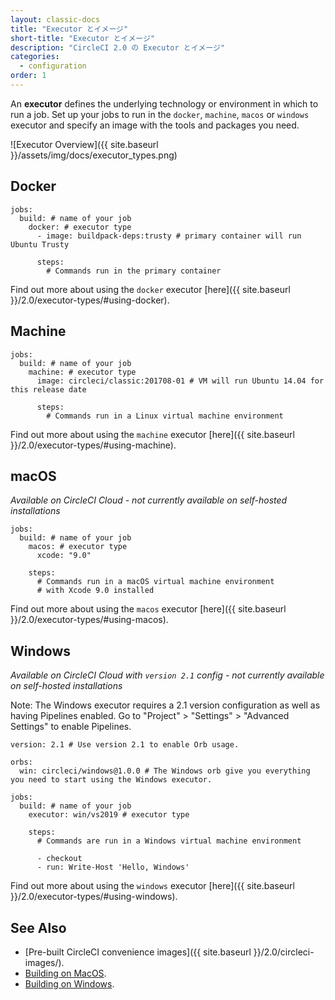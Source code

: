 ```yaml
---
layout: classic-docs
title: "Executor とイメージ"
short-title: "Executor とイメージ"
description: "CircleCI 2.0 の Executor とイメージ"
categories:
  - configuration
order: 1
---
```


An **executor** defines the underlying technology or environment in which to run a job. Set up your jobs to run in the `docker`, `machine`, `macos` or `windows` executor and specify an image with the tools and packages you need.

![Executor Overview]({{ site.baseurl }}/assets/img/docs/executor_types.png)

## Docker

    jobs:
      build: # name of your job
        docker: # executor type
          - image: buildpack-deps:trusty # primary container will run Ubuntu Trusty
    
          steps:
            # Commands run in the primary container
    

Find out more about using the `docker` executor [here]({{ site.baseurl }}/2.0/executor-types/#using-docker).

## Machine

    jobs:
      build: # name of your job
        machine: # executor type
          image: circleci/classic:201708-01 # VM will run Ubuntu 14.04 for this release date
    
          steps:
            # Commands run in a Linux virtual machine environment
    

Find out more about using the `machine` executor [here]({{ site.baseurl }}/2.0/executor-types/#using-machine).

## macOS

*Available on CircleCI Cloud - not currently available on self-hosted installations*

    jobs:
      build: # name of your job
        macos: # executor type
          xcode: "9.0"
    
        steps:
          # Commands run in a macOS virtual machine environment
          # with Xcode 9.0 installed
    

Find out more about using the `macos` executor [here]({{ site.baseurl }}/2.0/executor-types/#using-macos).

## Windows

*Available on CircleCI Cloud with `version 2.1` config - not currently available on self-hosted installations*

Note: The Windows executor requires a 2.1 version configuration as well as having Pipelines enabled. Go to "Project" > "Settings" > "Advanced Settings" to enable Pipelines.

    version: 2.1 # Use version 2.1 to enable Orb usage.
    
    orbs:
      win: circleci/windows@1.0.0 # The Windows orb give you everything you need to start using the Windows executor.
    
    jobs:
      build: # name of your job
        executor: win/vs2019 # executor type
    
        steps:
          # Commands are run in a Windows virtual machine environment
    
          - checkout
          - run: Write-Host 'Hello, Windows'
    

Find out more about using the `windows` executor [here]({{ site.baseurl }}/2.0/executor-types/#using-windows).

## See Also

* [Pre-built CircleCI convenience images]({{ site.baseurl }}/2.0/circleci-images/).
* [Building on MacOS]({{site.baseurl}}/2.0/hello-world-macos).
* [Building on Windows]({{site.baseurl}}/2.0/hello-world-windows).